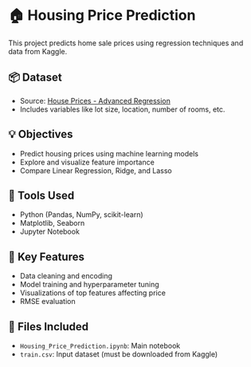 # 🏠 Housing Price Prediction

This project predicts home sale prices using regression techniques and data from Kaggle.

## 📦 Dataset
- Source: [House Prices - Advanced Regression](https://www.kaggle.com/c/house-prices-advanced-regression-techniques)
- Includes variables like lot size, location, number of rooms, etc.

## 💡 Objectives
- Predict housing prices using machine learning models
- Explore and visualize feature importance
- Compare Linear Regression, Ridge, and Lasso

## 🔧 Tools Used
- Python (Pandas, NumPy, scikit-learn)
- Matplotlib, Seaborn
- Jupyter Notebook

## 🚀 Key Features
- Data cleaning and encoding
- Model training and hyperparameter tuning
- Visualizations of top features affecting price
- RMSE evaluation

## 📁 Files Included
- `Housing_Price_Prediction.ipynb`: Main notebook
- `train.csv`: Input dataset (must be downloaded from Kaggle)
